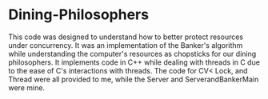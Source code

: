 # Dining-Philosophers
This code was designed to understand how to better protect resources under concurrency. It was an implementation of the Banker's algorithm while understanding the computer's resources as chopsticks for our dining philosophers. It implements code in C++ while dealing with threads in C due to the ease of C's interactions with threads. The code for CV< Lock, and Thread were all provided to me, while the Server and ServerandBankerMain were mine.
